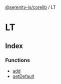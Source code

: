 [@serenity-is/corelib](../../README.md) / LT

# LT

## Index

### Functions

- [add](functions/add.md)
- [getDefault](functions/getDefault.md)
